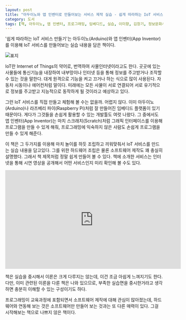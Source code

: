 ```yaml
---
layout: post
title: "아두이노와 앱 인벤터로 만들어보는 서비스 제작 실습 - 쉽게 따라하는 IoT 서비스 만들기"
category: 도서
tags: [책, 아두이노, 앱 인벤터, 프로그래밍, 임베디드, 실습, 이미향, 김창기, 정보문화사, 서평]
---
```


'쉽게 따라하는 IoT 서비스 만들기'는
아두이노(Arduino)와 앱 인벤터(App Inventor)를 이용해 IoT 서비스를 만들어보는 실습 내용을 담은 책이다.

![표지](https://lh3.googleusercontent.com/Qy-vCNbwY8DXWYC3KKkuY1gDF9xIoAEUKw9CpIZcMoO8KQG8umBweagMYn-RN0B0PGQsgA5HDvnB8Q=s480)

IoT란 Internet of Things의 약어로, 번역하여 사물인터넷이라고도 한다.
곳곳에 있는 사물들에 통신기능을 내장하여
내부망이나 인터넷 등을 통해 정보를 주고받거나 조작할 수 있는 것을 말한다.
대게 원격으로 기능을 켜고 끄거나 하는 식으로 많이 사용된다.
자동차 시동이나 에어컨처럼 말이다.
미래에는 모든 사물이 서로 연결되어
서로 유기적으로 정보를 주고받고 지능적으로 동작하게 될 것이라고 예상하고 있다.

그런 IoT 서비스를 직접 만들고 체험해 볼 수는 없을까.
어렵지 않다.
이미 아두이노(Arduino)나 라즈베리 파이(Raspberry Pi)처럼
잘 만들어진 임베디드 플랫폼이 있기 때문이다.
게다가 그것들을 손쉽게 활용할 수 있는 개발툴도 여럿 나왔다.
그 중에서도 앱 인벤터(App Inventor)는
마치 스크래치(Scratch)처럼 그래픽 인터페이스를 이용해 프로그램을 만들 수 있게 해줘,
프로그래밍에 익숙하지 않은 사람도 손쉽게 프로그램을 만들 수 있게 해준다.

이 책은 그 두가지를 이용해
마치 놀이를 하듯 조립하고 끼워맞춰서 IoT 서비스를 만드는 실습 내용을 담고있다.
그를 위한 하드웨어 조립은 물론
소프트웨어 제작도 꽤 충실히 설명했다.
그래서 책 제목처럼 정말 쉽게 만들어 볼 수 있다.
책에 소개한 서비스는 인터넷을 통해 시연 영상을 공개해서
어떤 서비스인지 미리 확인해 볼 수도 있다.

<center><iframe width="560" height="315" src="https://www.youtube.com/embed/Y2DOsGdco8k?list=PLx_OmsVeiBClGbNhWbR3PxvS327mJRT9b" frameborder="0" allow="autoplay; encrypted-media" allowfullscreen></iframe></center>

책은 실습을 중시해서 이론은 크게 다루지는 않는데,
이건 조금 아쉽게 느껴지기도 한다.
다만, 이미 관련된 이론을 다룬 책은 나와 있으므로,
부족한 실습면을 중시한거라고 생각하면 충분히 이해할 수 있는 구성이기도 하다.

프로그래밍이 교육과정에 포함되면서
소프트웨어 제작에 대해 관심이 많아졌는데,
하드웨어와 연동해 보는 것은 소프트웨어만 만들어 보는 것과는 또 다른 매력이 있다.
그걸 시작해보는 책으로 나쁘지 않은 책이다.
